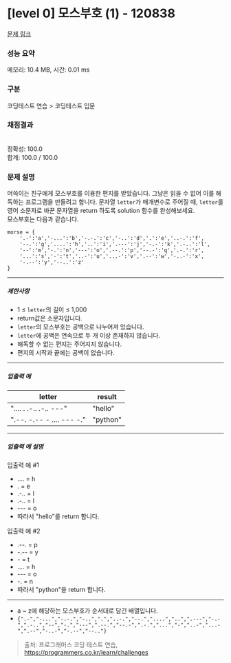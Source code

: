 # [level 0] 모스부호 (1) - 120838 

[문제 링크](https://school.programmers.co.kr/learn/courses/30/lessons/120838) 

### 성능 요약

메모리: 10.4 MB, 시간: 0.01 ms

### 구분

코딩테스트 연습 > 코딩테스트 입문

### 채점결과

<br/>정확성: 100.0<br/>합계: 100.0 / 100.0

### 문제 설명

<p style="user-select: auto;">머쓱이는 친구에게 모스부호를 이용한 편지를 받았습니다. 그냥은 읽을 수 없어 이를 해독하는 프로그램을 만들려고 합니다. 문자열 <code style="user-select: auto;">letter</code>가 매개변수로 주어질 때, <code style="user-select: auto;">letter</code>를 영어 소문자로 바꾼 문자열을 return 하도록 solution 함수를 완성해보세요.<br style="user-select: auto;">
모스부호는 다음과 같습니다.</p>
<div class="highlight" style="user-select: auto;"><pre class="codehilite" style="user-select: auto;"><code style="user-select: auto;">morse = { 
    '.-':'a','-...':'b','-.-.':'c','-..':'d','.':'e','..-.':'f',
    '--.':'g','....':'h','..':'i','.---':'j','-.-':'k','.-..':'l',
    '--':'m','-.':'n','---':'o','.--.':'p','--.-':'q','.-.':'r',
    '...':'s','-':'t','..-':'u','...-':'v','.--':'w','-..-':'x',
    '-.--':'y','--..':'z'
}
</code></pre></div>
<hr style="user-select: auto;">

<h5 style="user-select: auto;">제한사항</h5>

<ul style="user-select: auto;">
<li style="user-select: auto;">1 ≤ <code style="user-select: auto;">letter</code>의 길이 ≤ 1,000</li>
<li style="user-select: auto;">return값은 소문자입니다.</li>
<li style="user-select: auto;"><code style="user-select: auto;">letter</code>의 모스부호는 공백으로 나누어져 있습니다.</li>
<li style="user-select: auto;"><code style="user-select: auto;">letter</code>에 공백은 연속으로 두 개 이상 존재하지 않습니다.</li>
<li style="user-select: auto;">해독할 수 없는 편지는 주어지지 않습니다.</li>
<li style="user-select: auto;">편지의 시작과 끝에는 공백이 없습니다.</li>
</ul>

<hr style="user-select: auto;">

<h5 style="user-select: auto;">입출력 예</h5>
<table class="table" style="user-select: auto;">
        <thead style="user-select: auto;"><tr style="user-select: auto;">
<th style="user-select: auto;">letter</th>
<th style="user-select: auto;">result</th>
</tr>
</thead>
        <tbody style="user-select: auto;"><tr style="user-select: auto;">
<td style="user-select: auto;">".... . .-.. .-.. ---"</td>
<td style="user-select: auto;">"hello"</td>
</tr>
<tr style="user-select: auto;">
<td style="user-select: auto;">".--. -.-- - .... --- -."</td>
<td style="user-select: auto;">"python"</td>
</tr>
</tbody>
      </table>
<hr style="user-select: auto;">

<h5 style="user-select: auto;">입출력 예 설명</h5>

<p style="user-select: auto;">입출력 예 #1</p>

<ul style="user-select: auto;">
<li style="user-select: auto;">.... = h</li>
<li style="user-select: auto;">. = e</li>
<li style="user-select: auto;">.-.. = l</li>
<li style="user-select: auto;">.-.. = l</li>
<li style="user-select: auto;">--- = o</li>
<li style="user-select: auto;">따라서 "hello"를 return 합니다.</li>
</ul>

<p style="user-select: auto;">입출력 예 #2</p>

<ul style="user-select: auto;">
<li style="user-select: auto;">.--. = p</li>
<li style="user-select: auto;">-.-- = y</li>
<li style="user-select: auto;">- = t</li>
<li style="user-select: auto;">.... = h</li>
<li style="user-select: auto;">--- = o</li>
<li style="user-select: auto;">-. = n</li>
<li style="user-select: auto;">따라서 "python"을 return 합니다.</li>
</ul>

<hr style="user-select: auto;">

<ul style="user-select: auto;">
<li style="user-select: auto;">a ~ z에 해당하는 모스부호가 순서대로 담긴 배열입니다.</li>
<li style="user-select: auto;"><code style="user-select: auto;">{".-","-...","-.-.","-..",".","..-.","--.","....","..",".---","-.-",".-..","--","-.","---",".--.","--.-",".-.","...","-","..-","...-",".--","-..-","-.--","--.."}</code></li>
</ul>


> 출처: 프로그래머스 코딩 테스트 연습, https://programmers.co.kr/learn/challenges
